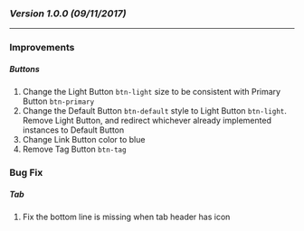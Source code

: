 ### *Version 1.0.0 (09/11/2017)*

---

### **Improvements**
##### Buttons
1. Change the Light Button `btn-light` size to be consistent with Primary Button `btn-primary`
2. Change the Default Button `btn-default` style to Light Button `btn-light`. Remove Light Button, and redirect whichever already implemented instances to Default Button
3. Change Link Button color to blue
4. Remove Tag Button `btn-tag`

### **Bug Fix**
##### Tab
1. Fix the bottom line is missing when tab header has icon 